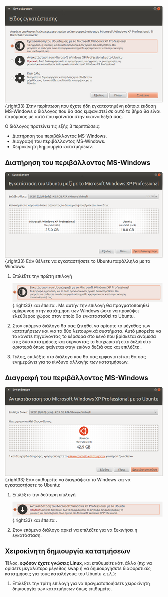![12.04.3_ubuntu_install_keep_windows_install_type.png](12.04.3_ubuntu_install_keep_windows_install_type.png){.right33}
Στην περίπτωση που έχετε ήδη εγκατεστημένη κάποια έκδοση MS-Windows ο
διάλογος που θα σας εμφανιστεί σε αυτό το βήμα θα είναι παρόμοιος με
αυτό που φαίνεται στην εικόνα δεξιά σας.

Ο διάλογος προτείνει τις εξής 3 περιπτώσεις:

  - Διατήρηση του περιβάλλοντος MS-Windows.
  - Διαγραφή του περιβάλλοντος MS-Windows.
  - Χειροκίνητη δημιουργία κατατμήσεων.

## Διατήρηση του περιβάλλοντος MS-Windows

![12.04.3_ubuntu_install_keep_windows_choose_size.png](12.04.3_ubuntu_install_keep_windows_choose_size.png){.right33}
Εάν θέλετε να εγκαταστήσετε το Ubuntu παράλληλα με το Windows:

1.  Επιλέξτε την πρώτη επιλογή

    ![12.04.3_ubuntu_install_keep_windows_choice.png](12.04.3_ubuntu_install_keep_windows_choice.png){.right33}
    και έπειτα . Με αυτήν την επιλογή θα πραγματοποιηθεί σμίκρυνση στην
    κατάτμηση των Windows ώστε να προκύψει ελεύθερος χώρος στον οποίο
    θα εγκατασταθεί το Ubuntu.
2.  Στον επόμενο διάλογο θα σας ζητηθεί να ορίσετε το μέγεθος των
    κατατμήσεων και για τα δύο λειτουργικά συστήματα. Αυτό
    μπορείτε να το κάνετε πηγαίνοντας το κέρσορα στο κενό που
    βρίσκεται ανάμεσα στις δύο κατατμήσεις και σέρνοντας το
    διαχωριστή είτε δεξιά είτε αριστερά όπως φαίνεται στην
    εικόνα δεξιά σας και επιλέξτε .
3.  Τέλος, επιλέξτε  στο διάλογο που θα σας εμφανιστεί και θα σας
    ενημερώνει για το κίνδυνο αλλαγής των κατατμήσεων.

## Διαγραφή του περιβάλλοντος MS-Windows

![12.04.3_ubuntu_install_replace_windows_choose_size.png](12.04.3_ubuntu_install_replace_windows_choose_size.png){.right33}
Εάν επιθυμείτε να διαγράψετε το Windows και να εγκαταστήσετε το Ubuntu:

1.  Επιλέξτε την δεύτερη επιλογή

    ![12.04.3_ubuntu_install_replace_windows_choice.png](12.04.3_ubuntu_install_replace_windows_choice.png){.right33}
    και έπειτα .
2.  Στον επόμενο διάλογο αρκεί να επιλέξτε  για να ξεκινήσει η
    εγκατάσταση.

## Χειροκίνητη δημιουργία κατατμήσεων

Τέλος, **εφόσον έχετε γνώσεις Linux**, και επιθυμείτε κάτι άλλο (πχ: να
ορίσετε μεγαλύτερο μέγεθος swap ή να δημιουργήσετε διαφορετικές
κατατμήσεις για τους καταλόγους του Ubuntu κ.τ.λ.):

1.  Επιλέξτε την τρίτη επιλογή  για να πραγματοποιήσετε χειροκίνητη
    δημιουργία των κατατμήσεων όπως επιθυμείτε.
